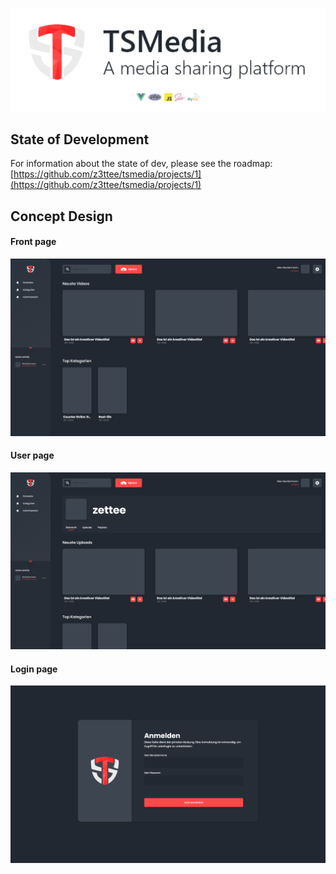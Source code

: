 ![Header](/concepts/github_header.png)

## State of Development
For information about the state of dev, please see the roadmap: [https://github.com/z3ttee/tsmedia/projects/1](https://github.com/z3ttee/tsmedia/projects/1)

## Concept Design

#### Front page
![Main Page](/concepts/main_page.png)
#### User page
![User Page](/concepts/user_page.png)
#### Login page
![Login Page](/concepts/login_page.png)